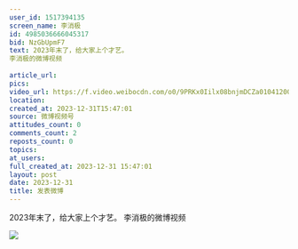 ```yaml
---
user_id: 1517394135
screen_name: 李消极
id: 4985036666045317
bid: NzGbUpmF7
text: 2023年末了，给大家上个才艺。 
李消极的微博视频
 
article_url: 
pics: 
video_url: https://f.video.weibocdn.com/o0/9PRKx0Iilx08bnjmDCZa01041200b94R0E010.mp4?label=mp4_720p&template=960x540.25.0&ori=0&ps=1CwnkDw1GXwCQx&Expires=1735251385&ssig=AD3dVYYG5a&KID=unistore,video
location: 
created_at: 2023-12-31T15:47:01
source: 微博视频号
attitudes_count: 0
comments_count: 2
reposts_count: 0
topics: 
at_users: 
full_created_at: 2023-12-31 15:47:01
layout: post
date: 2023-12-31
title: 发表微博
---
```


2023年末了，给大家上个才艺。 
李消极的微博视频
 
![](https://image.baidu.com/search/down?url=)
